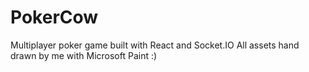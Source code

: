 # PokerCow
Multiplayer poker game built with React and Socket.IO
All assets hand drawn by me with Microsoft Paint :)
